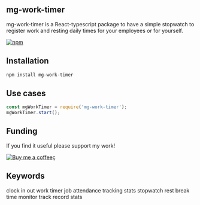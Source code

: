## mg-work-timer

mg-work-timer is a React-typescript package to have a simple stopwatch to register work and resting daily times for your employees or for yourself. 

[![npm](https://img.shields.io/npm/v/mg-work-timer)](https://www.npmjs.com/package/mg-work-timer)

## Installation

```bash
npm install mg-work-timer
```

## Use cases

```ts
const mgWorkTimer = require('mg-work-timer');
mgWorkTimer.start();
```

## Funding

If you find it useful please support my work! 

[![Buy me a coffee](https://www.buymeacoffee.com/assets/img/custom_images/orange_img.png)](https://www.buymeacoffee.com/miguelgisbert)ç


## Keywords

clock in out work timer job attendance tracking stats stopwatch rest break time monitor track record stats


